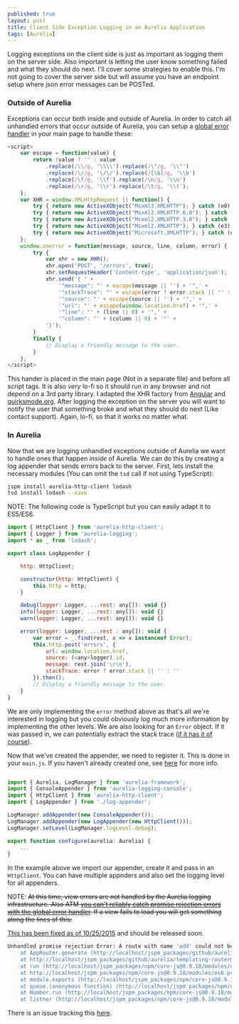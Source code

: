 ```yaml
---
published: true
layout: post
title: Client Side Exception Logging in an Aurelia Application
tags: [Aurelia]
---
```


Logging exceptions on the client side is just as important as logging them on the server side. Also important is letting the user know something failed and what they should do next. I'll cover some strategies to enable this. I'm not going to cover the server side but will assume you have an endpoint setup where json error messages can be POSTed.

### Outside of Aurelia ###

Exceptions can occur both inside and outside of Aurelia. In order to catch all unhandled errors that occur outside of Aurelia, you can setup a [global error handler](https://developer.mozilla.org/en-US/docs/Web/API/GlobalEventHandlers.onerror) in your main page to handle these:

```js
<script>
	var escape = function(value) {
	    return !value ? '' : value
			.replace(/\\/g, '\\\\').replace(/\"/g, '\\"')
	        .replace(/\//g, '\/\/').replace(/[\b]/g, '\\b')
	        .replace(/\f/g, '\\f').replace(/\n/g, '\\n')
	        .replace(/\r/g, '\\r').replace(/\t/g, '\\t');
	};
	var XHR = window.XMLHttpRequest || function() {
	    try { return new ActiveXObject("Msxml3.XMLHTTP"); } catch (e0) {}
	    try { return new ActiveXObject("Msxml2.XMLHTTP.6.0"); } catch (e1) {}
	    try { return new ActiveXObject("Msxml2.XMLHTTP.3.0"); } catch (e2) {}
	    try { return new ActiveXObject("Msxml2.XMLHTTP"); } catch (e3) {}
	    try { return new ActiveXObject("Microsoft.XMLHTTP"); } catch (e4) {}
	};
	window.onerror = function(message, source, line, column, error) {
		try {
		    var xhr = new XHR();
		    xhr.open('POST', '/errors', true);
		    xhr.setRequestHeader('Content-type', 'application/json');
		    xhr.send('{ ' +
		        '"message": "' + escape(message || '') + '",' +
		        '"stackTrace": "' + escape(error ? error.stack || '' : '') + '",' +
		        '"source": "' + escape(source || '') + '",' +
		        '"url": "' + escape(window.location.href) + '",' +
		        '"line": "' + (line || 0) + '",' +
		        '"column": "' + (column || 0) + '"' +
		    '}');
	    }
	    finally {
	        // Display a friendly message to the user.
	    }
	};
</script>
```

This hander is placed in the main page (Not in a separate file) and before all script tags. It is also *very* lo-fi so it should run in any browser and not depend on a 3rd party library. I adapted the XHR factory from [Angular](https://github.com/angular/angular.js/blob/61943276f026e632dccae6405a05f79d486ed898/src/ng/httpBackend.js#L3) and [quirksmode.org](http://www.quirksmode.org/js/xmlhttp.html). After logging the exception on the server you will want to notify the user that something broke and what they should do next (Like contact support). Again, lo-fi, so that it works no matter what.

### In Aurelia ###

Now that we are logging unhandled exceptions outside of Aurelia we want to handle ones that happen *inside* of Aurelia. We can do this by creating a log appender that sends errors back to the server. First, lets install the necessary modules (You can omit the `tsd` call if not using TypeScript):

```bash
jspm install aurelia-http-client lodash
tsd install lodash --save
```

NOTE: The following code is TypeScript but you can easily adapt it to ES5/ES6.

```js
import { HttpClient } from 'aurelia-http-client';
import { Logger } from 'aurelia-logging';
import * as _ from 'lodash';

export class LogAppender {

    http: HttpClient;

    constructor(http: HttpClient) {
        this.http = http;
    }

    debug(logger: Logger, ...rest: any[]): void {}
    info(logger: Logger, ...rest: any[]): void {}
    warn(logger: Logger, ...rest: any[]): void {}

    error(logger: Logger, ...rest : any[]): void {
        var error = _.find(rest, x => x instanceof Error);
        this.http.post('errors', {
            url: window.location.href,
            source: (<any>logger).id,
            message: rest.join('\r\n'),
            stackTrace: error ? error.stack || '' : ''
        }).then();
        // Display a friendly message to the user.
    }
}
```
We are only implementing the `error` method above as that's all we're interested in logging but you could obviously log much more information by implementing the other levels. We are also looking for an `Error` object. If it was passed in, we can potentially extract the stack trace ([if it has it of course](https://developer.mozilla.org/en-US/docs/Web/JavaScript/Reference/Global_Objects/Error/stack)).

Now that we've created the appender, we need to register it. This is done in your `main.js`. If you haven't already created one, see [here](http://aurelia.io/docs.html#startup-and-configuration) for more info.

```js

import { Aurelia, LogManager } from 'aurelia-framework';
import { ConsoleAppender } from 'aurelia-logging-console';
import { HttpClient } from 'aurelia-http-client';
import { LogAppender } from './log-appender';

LogManager.addAppender(new ConsoleAppender());
LogManager.addAppender(new LogAppender(new HttpClient()));
LogManager.setLevel(LogManager.logLevel.debug);

export function configure(aurelia: Aurelia) {
    ...
}
```
In the example above we import our appender, create it and pass in an `HttpClient`. You can have multiple appnders and also set the logging level for all appenders.

NOTE: ~~At this time, view errors are not handled by the Aurelia logging infrastructure. Also ATM [you can't reliably catch promise rejection errors with the global error handler](http://stackoverflow.com/questions/31472439/catch-all-unhandled-javascript-promise-rejections). If a view fails to load you will get something along the lines of this:~~

[This has been fixed as of 10/25/2015](https://github.com/aurelia/templating-router/commit/ac8dc0fb9ff03978f6dbe63b39b379505bd7050c) and should be released soon.

```bash
Unhandled promise rejection Error: A route with name 'add' could not be found. Check that `name: 'add'` was specified in the route's config.
    at AppRouter.generate (http://localhost/jspm_packages/github/aurelia/router@0.13.0/aurelia-router.js:1228:15)
    at http://localhost/jspm_packages/github/aurelia/templating-router@0.17.0/route-href.js:33:33
    at run (http://localhost/jspm_packages/npm/core-js@0.9.18/modules/es6.promise.js:91:43)
    at http://localhost/jspm_packages/npm/core-js@0.9.18/modules/es6.promise.js:105:11
    at module.exports (http://localhost/jspm_packages/npm/core-js@0.9.18/modules/$.invoke.js:6:25)
    at queue.(anonymous function) (http://localhost/jspm_packages/npm/core-js@0.9.18/modules/$.task.js:40:9)
    at Number.run (http://localhost/jspm_packages/npm/core-js@0.9.18/modules/$.task.js:27:7)
    at listner (http://localhost/jspm_packages/npm/core-js@0.9.18/modules/$.task.js:31:9)
```

There is an issue tracking this [here](https://github.com/aurelia/router/issues/227).
